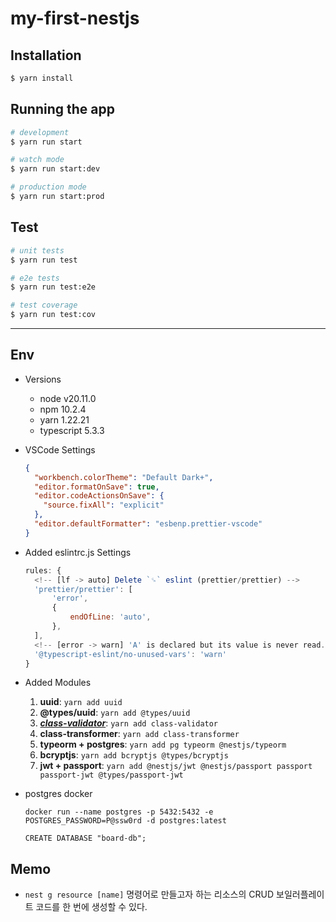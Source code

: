 # my-first-nestjs

## Installation

```bash
$ yarn install
```

## Running the app

```bash
# development
$ yarn run start

# watch mode
$ yarn run start:dev

# production mode
$ yarn run start:prod
```

## Test

```bash
# unit tests
$ yarn run test

# e2e tests
$ yarn run test:e2e

# test coverage
$ yarn run test:cov
```

---

## Env

- Versions

  - node v20.11.0
  - npm 10.2.4
  - yarn 1.22.21
  - typescript 5.3.3

- VSCode Settings

  ```json
  {
    "workbench.colorTheme": "Default Dark+",
    "editor.formatOnSave": true,
    "editor.codeActionsOnSave": {
      "source.fixAll": "explicit"
    },
    "editor.defaultFormatter": "esbenp.prettier-vscode"
  }
  ```

- Added eslintrc.js Settings

  ```js
  rules: {
  	<!-- [lf -> auto] Delete `␍` eslint (prettier/prettier) -->
  	'prettier/prettier': [
  		'error',
  		{
  			endOfLine: 'auto',
  		},
  	],
  	<!-- [error -> warn] 'A' is declared but its value is never read. ts(6133) -->
  	'@typescript-eslint/no-unused-vars': 'warn'
  }
  ```

- Added Modules

  1. **uuid**: `yarn add uuid`
  1. **@types/uuid**: `yarn add @types/uuid`
  1. **[_class-validator_](https://github.com/typestack/class-validator?tab=readme-ov-file#validation-decorators)**: `yarn add class-validator`
  1. **class-transformer**: `yarn add class-transformer`
  1. **typeorm + postgres**: `yarn add pg typeorm @nestjs/typeorm`
  1. **bcryptjs**: `yarn add bcryptjs @types/bcryptjs`
  1. **jwt + passport**: `yarn add @nestjs/jwt @nestjs/passport passport passport-jwt @types/passport-jwt`

- postgres docker

  ```shell
  docker run --name postgres -p 5432:5432 -e POSTGRES_PASSWORD=P@ssw0rd -d postgres:latest
  ```

  ```posgres
  CREATE DATABASE "board-db";
  ```

## Memo

- `nest g resource [name]` 명령어로 만들고자 하는 리소스의 CRUD 보일러플레이트 코드를 한 번에 생성할 수 있다.
